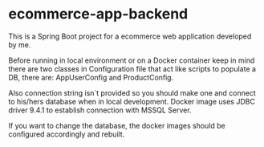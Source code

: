 # ecommerce-app-backend

This is a Spring Boot project for a ecommerce web application developed by me.

Before running in local environment or on a Docker container keep in mind there are two classes in Configuration file that act like scripts to populate a DB, there are: AppUserConfig and ProductConfig.

Also connection string isn`t provided so you should make one and connect to his/hers database when in local development. Docker image uses JDBC driver 9.4.1 to establish connection with MSSQL Server.

If you want to change the database, the docker images should be configured accordingly and rebuilt.
